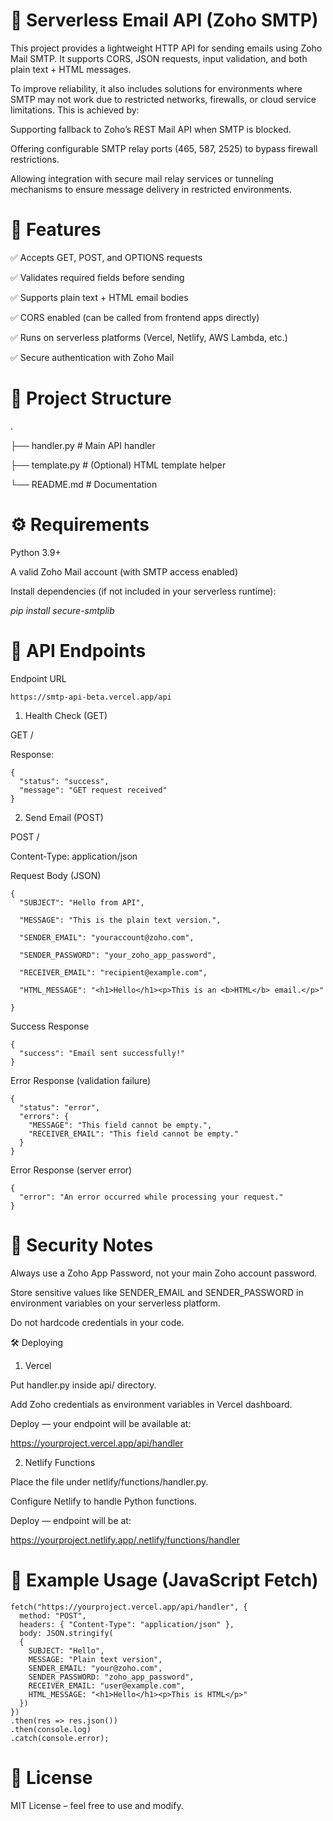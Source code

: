 # 📧 Serverless Email API (Zoho SMTP)

This project provides a lightweight HTTP API for sending emails using Zoho Mail SMTP. It supports CORS, JSON requests, input validation, and both plain text + HTML messages.

To improve reliability, it also includes solutions for environments where SMTP may not work due to restricted networks, firewalls, or cloud service limitations. This is achieved by:

Supporting fallback to Zoho’s REST Mail API when SMTP is blocked.

Offering configurable SMTP relay ports (465, 587, 2525) to bypass firewall restrictions.

Allowing integration with secure mail relay services or tunneling mechanisms to ensure message delivery in restricted environments.

# 🚀 Features

✅ Accepts GET, POST, and OPTIONS requests

✅ Validates required fields before sending

✅ Supports plain text + HTML email bodies

✅ CORS enabled (can be called from frontend apps directly)

✅ Runs on serverless platforms (Vercel, Netlify, AWS Lambda, etc.)

✅ Secure authentication with Zoho Mail

# 📂 Project Structure
.

├── handler.py      # Main API handler

├── template.py     # (Optional) HTML template helper

└── README.md       # Documentation

# ⚙️ Requirements
Python 3.9+

A valid Zoho Mail account (with SMTP access enabled)

Install dependencies (if not included in your serverless runtime):

*pip install secure-smtplib*

# 📡 API Endpoints

Endpoint URL

```
https://smtp-api-beta.vercel.app/api
```

1. Health Check (GET)
 
GET /

Response:
```
{
  "status": "success",
  "message": "GET request received"
}
```

2. Send Email (POST)

POST /

Content-Type: application/json

Request Body (JSON)

```
{
  "SUBJECT": "Hello from API",
  
  "MESSAGE": "This is the plain text version.",
  
  "SENDER_EMAIL": "youraccount@zoho.com",
  
  "SENDER_PASSWORD": "your_zoho_app_password",
  
  "RECEIVER_EMAIL": "recipient@example.com",
  
  "HTML_MESSAGE": "<h1>Hello</h1><p>This is an <b>HTML</b> email.</p>"
  
}
```

Success Response
```
{
  "success": "Email sent successfully!"
}
```

Error Response (validation failure)
```
{
  "status": "error",
  "errors": {
    "MESSAGE": "This field cannot be empty.",
    "RECEIVER_EMAIL": "This field cannot be empty."
  }
}
```

Error Response (server error)
```
{
  "error": "An error occurred while processing your request."
}
```

# 🔐 Security Notes

Always use a Zoho App Password, not your main Zoho account password.

Store sensitive values like SENDER_EMAIL and SENDER_PASSWORD in environment variables on your serverless platform.

Do not hardcode credentials in your code.


🛠️ Deploying

1. Vercel

Put handler.py inside api/ directory.

Add Zoho credentials as environment variables in Vercel dashboard.

Deploy — your endpoint will be available at:

https://yourproject.vercel.app/api/handler


2. Netlify Functions

Place the file under netlify/functions/handler.py.

Configure Netlify to handle Python functions.

Deploy — endpoint will be at:

https://yourproject.netlify.app/.netlify/functions/handler

# 📌 Example Usage (JavaScript Fetch)
```
fetch("https://yourproject.vercel.app/api/handler", {
  method: "POST",
  headers: { "Content-Type": "application/json" },
  body: JSON.stringify(
  {
    SUBJECT: "Hello",
    MESSAGE: "Plain text version",
    SENDER_EMAIL: "your@zoho.com",
    SENDER_PASSWORD: "zoho_app_password",
    RECEIVER_EMAIL: "user@example.com",
    HTML_MESSAGE: "<h1>Hello</h1><p>This is HTML</p>"
  })
})
.then(res => res.json())
.then(console.log)
.catch(console.error);
```

# 📝 License
MIT License – feel free to use and modify.

